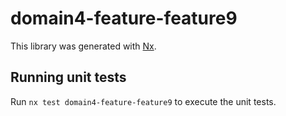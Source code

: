 # domain4-feature-feature9

This library was generated with [Nx](https://nx.dev).

## Running unit tests

Run `nx test domain4-feature-feature9` to execute the unit tests.
